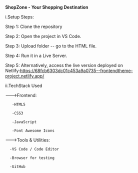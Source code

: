**ShopZone - Your Shopping Destination**

i.Setup Steps:

  Step 1: Clone the repository
  
  Step 2: Open the project in VS Code.
  
  Step 3: Upload folder -- go to the HTML file.
  
  Step 4: Run it in a Live Server.
  
  Step 5: Alternatively, access the live version deployed on Netlify:https://68fcb6303dc01c453a9a0735--frontendtheme-project.netlify.app/

  
ii.TechStack Used

   --->Frontend:
   
       -HTML5
       
       -CSS3 
       
       -JavaScript 
       
       -Font Awesome Icons
       
  --->Tools & Utilities:
  
      -VS Code / Code Editor
      
      -Browser for testing
      
      -GitHub
